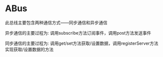 # ABus

此总线主要包含两种通信方式——同步通信和异步通信

异步通信的主要过程为:
调用subscribe方法订阅事件，调用post方法发送事件

同步通信的主要过程为:
调用get/set方法获取/设置数据，调用registerServer方法实现获取/设置数据的方法